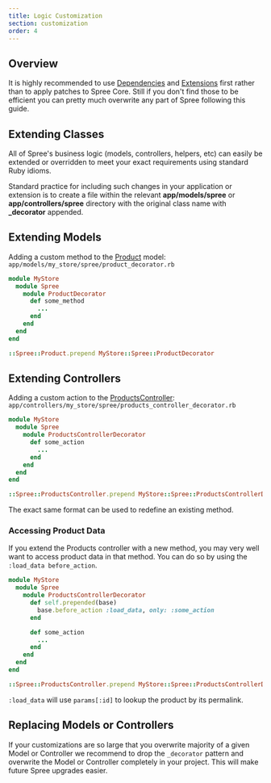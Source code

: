 ```yaml
---
title: Logic Customization
section: customization
order: 4
---
```


## Overview

It is highly recommended to use [Dependencies](/developer/customization/dependencies.html) and [Extensions](/developer/customization/extensions.html) first rather than to apply patches to Spree Core. Still if you don't find those to be efficient you can pretty much overwrite any part of Spree following this guide.

## Extending Classes

All of Spree's business logic (models, controllers, helpers, etc) can
easily be extended or overridden to meet your exact requirements using
standard Ruby idioms.

Standard practice for including such changes in your application or
extension is to create a file within the relevant **app/models/spree** or
**app/controllers/spree** directory with the original class name with
**\_decorator** appended.

## Extending Models

Adding a custom method to the [Product](https://github.com/spree/spree/blob/master/core/app/models/spree/product.rb) model:
`app/models/my_store/spree/product_decorator.rb`

```ruby
module MyStore
  module Spree
    module ProductDecorator
      def some_method
        ...
      end
    end
  end
end

::Spree::Product.prepend MyStore::Spree::ProductDecorator
```

## Extending Controllers

Adding a custom action to the [ProductsController](https://github.com/spree/spree/blob/master/frontend/app/controllers/spree/products_controller.rb):
`app/controllers/my_store/spree/products_controller_decorator.rb`

```ruby
module MyStore
  module Spree
    module ProductsControllerDecorator
      def some_action
        ...
      end
    end
  end
end

::Spree::ProductsController.prepend MyStore::Spree::ProductsControllerDecorator
```

The exact same format can be used to redefine an existing method.

### Accessing Product Data

If you extend the Products controller with a new method, you may very
well want to access product data in that method. You can do so by using
the `:load_data before_action`.

```ruby
module MyStore
  module Spree
    module ProductsControllerDecorator
      def self.prepended(base)
        base.before_action :load_data, only: :some_action
      end

      def some_action
        ...
      end
    end
  end
end

::Spree::ProductsController.prepend MyStore::Spree::ProductsControllerDecorator
```

`:load_data` will use `params[:id]` to lookup the product by its permalink.

## Replacing Models or Controllers

If your customizations are so large that you overwrite majority of a given Model or Controller we recommend to drop the `_decorator` pattern and overwrite the Model or Controller completely in your project. This will make future Spree upgrades easier.
